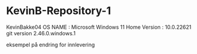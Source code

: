 # KevinB-Repository-1
KevinBakke04
OS NAME : Microsoft Windows 11 Home
Version : 10.0.22621
git version 2.46.0.windows.1


eksempel på endring for innlevering